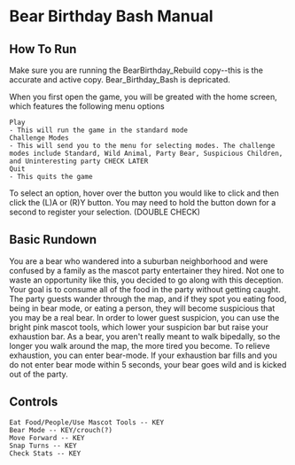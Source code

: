 # Bear Birthday Bash Manual

## How To Run
Make sure you are running the BearBirthday_Rebuild copy--this is the accurate and active copy. Bear_Birthday_Bash is depricated.

When you first open the game, you will be greated with the home screen, which features the following menu options
```
Play
- This will run the game in the standard mode
Challenge Modes
- This will send you to the menu for selecting modes. The challenge modes include Standard, Wild Animal, Party Bear, Suspicious Children, and Uninteresting party CHECK LATER
Quit
- This quits the game
```
To select an option, hover over the button you would like to click and then click the (L)A or (R)Y button. You may need to hold the button down for a second to register your selection. (DOUBLE CHECK)

## Basic Rundown
You are a bear who wandered into a suburban neighborhood and were confused by a family as the mascot party entertainer they hired. Not one to waste an opportunity like this, you decided to go along with this deception. Your goal is to consume all of the food in the party without getting caught. The party guests wander through the map, and if they spot you eating food, being in bear mode, or eating a person, they will become suspicious that you may be a real bear. In order to lower guest suspicion, you can use the bright pink mascot tools, which lower your suspicion bar but raise your exhaustion bar. As a bear, you aren't really meant to walk bipedally, so the longer you walk around the map, the more tired you become. To relieve exhaustion, you can enter bear-mode. If your exhaustion bar fills and you do not enter bear mode within 5 seconds, your bear goes wild and is kicked out of the party.

## Controls
```
Eat Food/People/Use Mascot Tools -- KEY
Bear Mode -- KEY/crouch(?)
Move Forward -- KEY
Snap Turns -- KEY
Check Stats -- KEY
```
